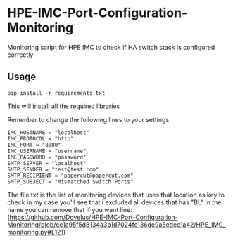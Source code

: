 # HPE-IMC-Port-Configuration-Monitoring

Monitoring script for HPE IMC to check if HA switch stack is configured correctly

## Usage

    pip install -r requirements.txt

This will install all the required libraries

Remenber to change the following lines to your settings

    IMC_HOSTNAME = "localhost"
    IMC_PROTOCOL = "http"
    IMC_PORT = "8080"
    IMC_USERNAME = "username"
    IMC_PASSWORD = "password"
    SMTP_SERVER = "localhost"
    SMTP_SENDER = "test@test.com"
    SMTP_RECIPIENT = "papercut@papercut.com"
    SMTP_SUBJECT = "Mismatched Switch Ports"

The file.txt is the list of monitoring devices that uses that location as key to check in my case you'll see that i excluded all devices that has "BL" in the name you can remove that if you want 
line: (https://github.com/Dovelus/HPE-IMC-Port-Configuration-Monitoring/blob/cc1a95f5d8134a3b1d7024fc136de9a5edee1a42/HPE_IMC_monitoring.py#L121)
 

